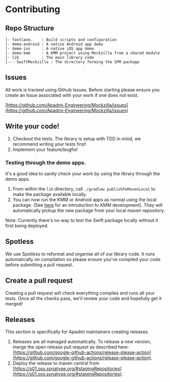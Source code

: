 # Contributing

## Repo Structure

```
|- fastlane.    : Build scripts and configuration
|- demo-android : A native Android app demo
|- demo-ios     : A native iOS app demo
|- demo-kmm     : A KMM project using Mockzilla from a shared module
|- lib          : The main library code
|--- SwiftMockzilla : The directory forming the SPM package

```

## Issues

All work is tracked using Github Issues. Before starting please ensure you create an Issue associated with your work if one does not exist.

[https://github.com/Apadmi-Engineering/Mockzilla/issues](https://github.com/Apadmi-Engineering/Mockzilla/issues)

## Write your code!

1. Checkout the tests. The library is setup with TDD in mind, we recommend writing your tests first!
2. Implement your feature/bugfix!

### Testing through the demo apps.

It's a good idea to sanity check your work by using the library through the demo apps.

1. From within the `lib` directory, call `./gradlew publishToMavenLocal` to make the package available locally.
2. You can now run the KMM or Android apps as normal using the local package. (See [here](https://kotlinlang.org/docs/multiplatform-mobile-getting-started.html) for an introduction to KMM development). They will automatically pickup the new package from your local maven repository.

Note: Currently there's no way to test the Swift package locally without it first being deployed.

## Spotless

We use Spotless to reformat and organise all of our library code. It runs automatically on compilation so please ensure you've compiled your code before submitting a pull request.

## Create a pull request

Creating a pull request will check everything compiles and runs all your tests. Once all the checks pass, we'll review your code and hopefully get it merged!

## Releases

This section is specifically for Apadmi maintainers creating releases.

1. Releases are all managed automatically. To release a new version, merge the open release pull request as described here: [https://github.com/google-github-actions/release-please-action](https://github.com/google-github-actions/release-please-action).
2. Deploy the release to maven central from [https://s01.oss.sonatype.org/#stagingRepositories](https://s01.oss.sonatype.org/#stagingRepositories).


